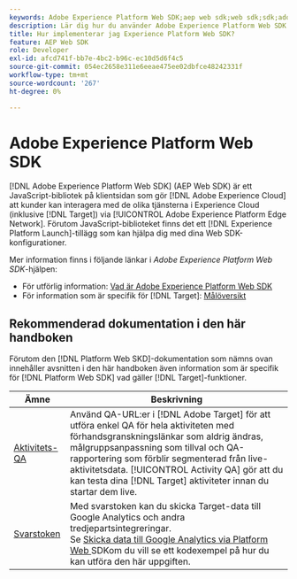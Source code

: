 ```yaml
---
keywords: Adobe Experience Platform Web SDK;aep web sdk;web sdk;sdk;adobe experience cloud;platform edge network;adobe experience platform edge network;edge network;aep edge network
description: Lär dig hur du använder Adobe Experience Platform Web SDK för att interagera med de olika tjänsterna i Adobe Experience Cloud via AEP Edge Network.
title: Hur implementerar jag Experience Platform Web SDK?
feature: AEP Web SDK
role: Developer
exl-id: afcd741f-bb7e-4bc2-b96c-ec10d5d6f4c5
source-git-commit: 054ec2658e311e6eeae475ee02dbfce48242331f
workflow-type: tm+mt
source-wordcount: '267'
ht-degree: 0%

---
```


# Adobe Experience Platform Web SDK

[!DNL Adobe Experience Platform Web SDK] (AEP Web SDK) är ett JavaScript-bibliotek på klientsidan som gör  [!DNL Adobe Experience Cloud] att kunder kan interagera med de olika tjänsterna i Experience Cloud (inklusive  [!DNL Target]) via  [!UICONTROL Adobe Experience Platform Edge Network]. Förutom JavaScript-biblioteket finns det ett [!DNL Experience Platform Launch]-tillägg som kan hjälpa dig med dina Web SDK-konfigurationer.

Mer information finns i följande länkar i *Adobe Experience Platform Web SDK*-hjälpen:

* För utförlig information: [Vad är Adobe Experience Platform Web SDK](https://experienceleague.adobe.com/docs/experience-platform/edge/home.html)
* För information som är specifik för [!DNL Target]: [Målöversikt](https://experienceleague.adobe.com/docs/experience-platform/edge/personalization/adobe-target/target-overview.html)

## Rekommenderad dokumentation i den här handboken

Förutom den [!DNL Platform Web SKD]-dokumentation som nämns ovan innehåller avsnitten i den här handboken även information som är specifik för [!DNL Platform Web SDK] vad gäller [!DNL Target]-funktioner.

| Ämne | Beskrivning |
| --- | --- |
| [Aktivitets-QA](/help/c-activities/c-activity-qa/activity-qa.md) | Använd QA-URL:er i [!DNL Adobe Target] för att utföra enkel QA för hela aktiviteten med förhandsgranskningslänkar som aldrig ändras, målgruppsanpassning som tillval och QA-rapportering som förblir segmenterad från live-aktivitetsdata. [!UICONTROL Activity QA] gör att du kan testa dina  [!DNL Target] aktiviteter innan du startar dem live. |
| [Svarstoken](/help/administrating-target/response-tokens.md) | Med svarstoken kan du skicka Target-data till Google Analytics och andra tredjepartsintegreringar.<br>Se  [Skicka data till Google Analytics via Platform Web ](/help/administrating-target/response-tokens.md#platform-web-sdk) SDKom du vill se ett kodexempel på hur du kan utföra den här uppgiften. |
